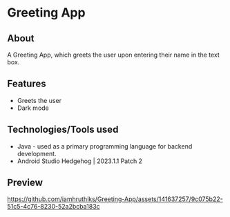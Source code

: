 # Greeting App

## About
A Greeting App, which greets the user upon entering their name in the text box.

## Features
- Greets the user
- Dark mode

## Technologies/Tools used
- Java - used as a primary programming language for backend development.
- Android Studio Hedgehog | 2023.1.1 Patch 2

## Preview
https://github.com/iamhruthiks/Greeting-App/assets/141637257/9c075b22-51c5-4c76-8230-52a2bcba183c
